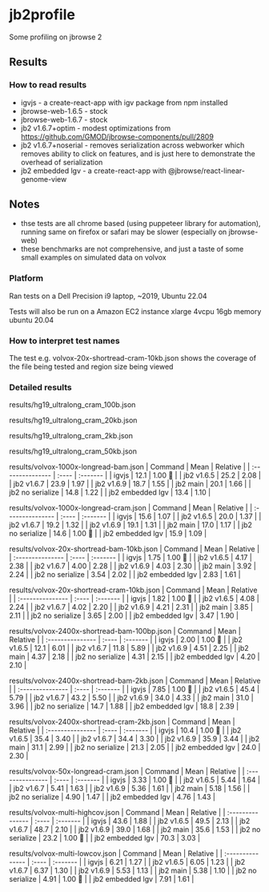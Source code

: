# jb2profile

Some profiling on jbrowse 2

## Results

### How to read results

- igvjs - a create-react-app with igv package from npm installed
- jbrowse-web-1.6.5 - stock
- jbrowse-web-1.6.7 - stock
- jb2 v1.6.7+optim - modest optimizations from https://github.com/GMOD/jbrowse-components/pull/2809
- jb2 v1.6.7+noserial - removes serialization across webworker which removes ability to click on features, and is just here to demonstrate the overhead of serialization
- jb2 embedded lgv - a create-react-app with @jbrowse/react-linear-genome-view

## Notes

- thse tests are all chrome based (using puppeteer library for automation), running same on firefox or safari may be slower (especially on jbrowse-web)
- these benchmarks are not comprehensive, and just a taste of some small examples on simulated data on volvox

### Platform


Ran tests on a Dell Precision i9 laptop, ~2019, Ubuntu 22.04

Tests will also be run on a Amazon EC2 instance xlarge 4vcpu 16gb memory ubuntu 20.04

### How to interpret test names

The test e.g. volvox-20x-shortread-cram-10kb.json shows the coverage of the file being tested and region size being viewed


### Detailed results



results/hg19_ultralong_cram_100b.json




results/hg19_ultralong_cram_20kb.json




results/hg19_ultralong_cram_2kb.json




results/hg19_ultralong_cram_50kb.json




results/volvox-1000x-longread-bam.json
| Command          | Mean  | Relative |
| :--------------- | :---- | :------- |
| igvjs            | 12.1  | 1.00 🍏  |
| jb2 v1.6.5       | 25.2  | 2.08     |
| jb2 v1.6.7       | 23.9  | 1.97     |
| jb2 v1.6.9       | 18.7  | 1.55     |
| jb2 main         | 20.1  | 1.66     |
| jb2 no serialize | 14.8  | 1.22     |
| jb2 embedded lgv | 13.4  | 1.10     |





results/volvox-1000x-longread-cram.json
| Command          | Mean  | Relative |
| :--------------- | :---- | :------- |
| igvjs            | 15.6  | 1.07     |
| jb2 v1.6.5       | 20.0  | 1.37     |
| jb2 v1.6.7       | 19.2  | 1.32     |
| jb2 v1.6.9       | 19.1  | 1.31     |
| jb2 main         | 17.0  | 1.17     |
| jb2 no serialize | 14.6  | 1.00 🍏  |
| jb2 embedded lgv | 15.9  | 1.09     |





results/volvox-20x-shortread-bam-10kb.json
| Command          | Mean  | Relative |
| :--------------- | :---- | :------- |
| igvjs            | 1.75  | 1.00 🍏  |
| jb2 v1.6.5       | 4.17  | 2.38     |
| jb2 v1.6.7       | 4.00  | 2.28     |
| jb2 v1.6.9       | 4.03  | 2.30     |
| jb2 main         | 3.92  | 2.24     |
| jb2 no serialize | 3.54  | 2.02     |
| jb2 embedded lgv | 2.83  | 1.61     |





results/volvox-20x-shortread-cram-10kb.json
| Command          | Mean  | Relative |
| :--------------- | :---- | :------- |
| igvjs            | 1.82  | 1.00 🍏  |
| jb2 v1.6.5       | 4.08  | 2.24     |
| jb2 v1.6.7       | 4.02  | 2.20     |
| jb2 v1.6.9       | 4.21  | 2.31     |
| jb2 main         | 3.85  | 2.11     |
| jb2 no serialize | 3.65  | 2.00     |
| jb2 embedded lgv | 3.47  | 1.90     |





results/volvox-2400x-shortread-bam-100bp.json
| Command          | Mean  | Relative |
| :--------------- | :---- | :------- |
| igvjs            | 2.00  | 1.00 🍏  |
| jb2 v1.6.5       | 12.1  | 6.01     |
| jb2 v1.6.7       | 11.8  | 5.89     |
| jb2 v1.6.9       | 4.51  | 2.25     |
| jb2 main         | 4.37  | 2.18     |
| jb2 no serialize | 4.31  | 2.15     |
| jb2 embedded lgv | 4.20  | 2.10     |





results/volvox-2400x-shortread-bam-2kb.json
| Command          | Mean  | Relative |
| :--------------- | :---- | :------- |
| igvjs            | 7.85  | 1.00 🍏  |
| jb2 v1.6.5       | 45.4  | 5.79     |
| jb2 v1.6.7       | 43.2  | 5.50     |
| jb2 v1.6.9       | 34.0  | 4.33     |
| jb2 main         | 31.0  | 3.96     |
| jb2 no serialize | 14.7  | 1.88     |
| jb2 embedded lgv | 18.8  | 2.39     |





results/volvox-2400x-shortread-cram-2kb.json
| Command          | Mean  | Relative |
| :--------------- | :---- | :------- |
| igvjs            | 10.4  | 1.00 🍏  |
| jb2 v1.6.5       | 35.4  | 3.40     |
| jb2 v1.6.7       | 34.4  | 3.30     |
| jb2 v1.6.9       | 35.9  | 3.44     |
| jb2 main         | 31.1  | 2.99     |
| jb2 no serialize | 21.3  | 2.05     |
| jb2 embedded lgv | 24.0  | 2.30     |





results/volvox-50x-longread-cram.json
| Command          | Mean  | Relative |
| :--------------- | :---- | :------- |
| igvjs            | 3.33  | 1.00 🍏  |
| jb2 v1.6.5       | 5.44  | 1.64     |
| jb2 v1.6.7       | 5.41  | 1.63     |
| jb2 v1.6.9       | 5.36  | 1.61     |
| jb2 main         | 5.18  | 1.56     |
| jb2 no serialize | 4.90  | 1.47     |
| jb2 embedded lgv | 4.76  | 1.43     |





results/volvox-multi-highcov.json
| Command          | Mean  | Relative |
| :--------------- | :---- | :------- |
| igvjs            | 43.6  | 1.88     |
| jb2 v1.6.5       | 49.5  | 2.13     |
| jb2 v1.6.7       | 48.7  | 2.10     |
| jb2 v1.6.9       | 39.0  | 1.68     |
| jb2 main         | 35.6  | 1.53     |
| jb2 no serialize | 23.2  | 1.00 🍏  |
| jb2 embedded lgv | 70.3  | 3.03     |





results/volvox-multi-lowcov.json
| Command          | Mean  | Relative |
| :--------------- | :---- | :------- |
| igvjs            | 6.21  | 1.27     |
| jb2 v1.6.5       | 6.05  | 1.23     |
| jb2 v1.6.7       | 6.37  | 1.30     |
| jb2 v1.6.9       | 5.53  | 1.13     |
| jb2 main         | 5.38  | 1.10     |
| jb2 no serialize | 4.91  | 1.00 🍏  |
| jb2 embedded lgv | 7.91  | 1.61     |





